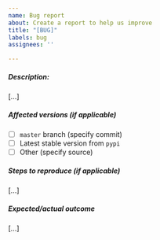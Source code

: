 ```yaml
---
name: Bug report
about: Create a report to help us improve
title: "[BUG]"
labels: bug
assignees: ''

---
```


##### Description:
[...]

##### Affected versions (if applicable)
- [ ] `master` branch (specify commit)
- [ ] Latest stable version from `pypi`
- [ ] Other (specify source)

##### Steps to reproduce (if applicable)
[...]

##### Expected/actual outcome
[...]

